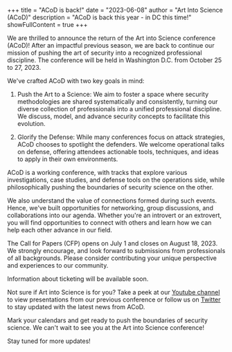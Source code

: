 +++
title = "ACoD is back!"
date = "2023-06-08"
author = "Art Into Science (ACoD)"
description = "ACoD is back this year - in DC this time!"
showFullContent = true
+++

We are thrilled to announce the return of the Art into Science conference (ACoD)! After an impactful previous season, we are back to continue our mission of pushing the art of security into a recognized professional discipline. The conference will be held in Washington D.C. from October 25 to 27, 2023.

We've crafted ACoD with two key goals in mind:

1. Push the Art to a Science: We aim to foster a space where security methodologies are shared systematically and consistently, turning our diverse collection of professionals into a unified professional discipline. We discuss, model, and advance security concepts to facilitate this evolution.

2. Glorify the Defense: While many conferences focus on attack strategies, ACoD chooses to spotlight the defenders. We welcome operational talks on defense, offering attendees actionable tools, techniques, and ideas to apply in their own environments.

ACoD is a working conference, with tracks that explore various investigations, case studies, and defense tools on the operations side, while philosophically pushing the boundaries of security science on the other.

We also understand the value of connections formed during such events. Hence, we've built opportunities for networking, group discussions, and collaborations into our agenda. Whether you're an introvert or an extrovert, you will find opportunities to connect with others and learn how we can help each other advance in our field.

The Call for Papers (CFP) opens on July 1 and closes on August 18, 2023. We strongly encourage, and look forward to submissions from professionals of all backgrounds. Please consider contributing your unique perspective and experiences to our community.

Information about ticketing will be available soon.

Not sure if Art into Science is for you? Take a peek at our [Youtube channel](https://www.youtube.com/channel/UCBZP-ZKcqgN4xjj6MfIgbVA) to view presentations from our previous conference or follow us on [Twitter](https://twitter.com/artintoscience) to stay updated with the latest news from ACoD.

Mark your calendars and get ready to push the boundaries of security science. We can't wait to see you at the Art into Science conference!

Stay tuned for more updates!